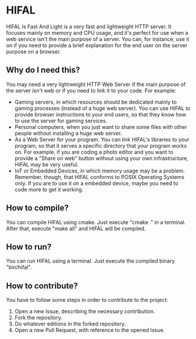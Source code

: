 # HIFAL
HIFAL Is Fast And Light is a very fast and lightweight HTTP server. It focuses mainly on memory and CPU usage, and it's perfect for use when a web service isn't the main purpose of a server. You can, for instance, use it on if you need to provide a brief explanation for the end user on the server purpose on a browser.

## Why do I need this?

You may need a very lightweight HTTP Web Server if the main purpose of the server isn't web or if you need to link it to your code. For example:
- Gaming servers, in which resources should be dedicated mainly to gaming processes (instead of a huge web server). You can use HIFAL to provide browser instructions to your end users, so that they know how to use the server for gaming services.
- Personal computers, when you just want to share some files with other people without installing a huge web server.
- As a Web Server for your program. You can link HIFAL's libraries to your program, so that it serves a specific directory that your program works on. For example, if you are coding a photo editor and you want to provide a "Share on web" button without using your own infrastructure, HIFAL may be very useful.
- IoT or Embedded Devices, in which memory usage may be a problem. Remember, though, that HIFAL conforms to POSIX Operating Systems only. If you are to use it on a embedded device, maybe you need to code more to get it working.

## How to compile?

You can compile HIFAL using cmake. Just execute "cmake ." in a terminal. After that, execute "make all" and HIFAL will be compiled.

## How to run?

You can run HIFAL using a terminal. Just execute the compiled binary "bin/hifal".

## How to contribute?

You have to follow some steps in order to contribute to the project:
1. Open a new Issue, describing the necessary contribution.
2. Fork the repository.
3. Do whatever editions in the forked repository.
4. Open a new Pull Request, with reference to the opened Issue.

